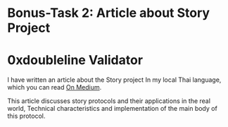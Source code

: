 # Bonus-Task 2: Article about Story Project
# 0xdoubleline Validator
I have written an article about the Story project In my local Thai language, which you can read [On Medium](https://medium.com/@0xdoubleline/%E0%B8%A1%E0%B8%B2%E0%B8%A3%E0%B8%B9%E0%B9%89%E0%B8%88%E0%B8%B1%E0%B8%81-programmable-ip-license-%E0%B8%9A%E0%B8%99-story-protocol-new-era-for-creator-and-artist-c0cb7390608b).

This article discusses story protocols and their applications in the real world, Technical characteristics and implementation of the main body of this protocol.
